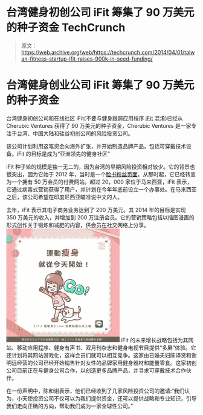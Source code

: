 # 台湾健身初创公司 iFit 筹集了 90 万美元的种子资金 TechCrunch

> 原文：<https://web.archive.org/web/https://techcrunch.com/2014/04/01/taiwan-fitness-startup-ifit-raises-900k-in-seed-funding/>

# 台湾健身创业公司 iFit 筹集了 90 万美元的种子资金

台湾健身初创公司和在线社区 iFit(不要与健身跟踪应用程序 [iFit](https://web.archive.org/web/20221007033540/https://www.ifit.com/) 混淆)已经从 Cherubic Ventures 获得了 90 万美元的种子资金，Cherubic Ventures 是一家专注于台湾、中国大陆和硅谷初创公司的风险投资公司。

该公司计划利用这笔资金向海外扩张，并开始制造品牌产品，包括可穿戴技术设备。iFit 的目标是成为“亚洲领先的健身社区”

iFit 种子轮的规模是独一无二的，因为台湾的早期风险投资相对较少。它的背景也很突出，因为它始于 2012 年，当时是一个[脸书粉丝页面](https://web.archive.org/web/20221007033540/https://www.facebook.com/IFit333)。从那时起，它已经转变为一个拥有 50 万会员的付费网站。超过 20，000 家位于马来西亚，iFit 表示，它通过病毒式营销获得了用户，并计划在今年年底前设立一个办事处。在马来西亚之后，该公司希望在印度尼西亚瞄准说中文的人。

去年，iFit 表示其电子商务业务达到了 200 万美元。其 2014 年的目标是实现 350 万美元的收入，并增加到 200 万注册会员。它的营销策略包括以插图漫画的形式创作关于锻炼和减肥的内容，供会员在社交网络上分享。
![iFit-cartoon](img/32d8b57389208a1f57c42bc115bf4bde.png)
iFit 的未来增长战略包括为其网站、移动应用程序、健身有声书、双月刊杂志和健身电视节目提供“多屏”体验。它还计划将其网站游戏化，这样会员们就可以相互竞争。这家由已婚夫妇陈译贤和谢明远经营的公司已经开始销售针对女性的品牌家用健身器材和能量零食。这家初创公司目前正在与健身公司合作，以创造更多品牌产品，并寻求可穿戴技术合作伙伴。

在一份声明中，陈和谢表示，他们已经收到了几家风险投资公司的邀请:“我们认为，小天使投资公司不仅可以为我们提供资金，还可以提供战略和专业知识，引导我们走向正确的方向，帮助我们成为一家全球性公司。”